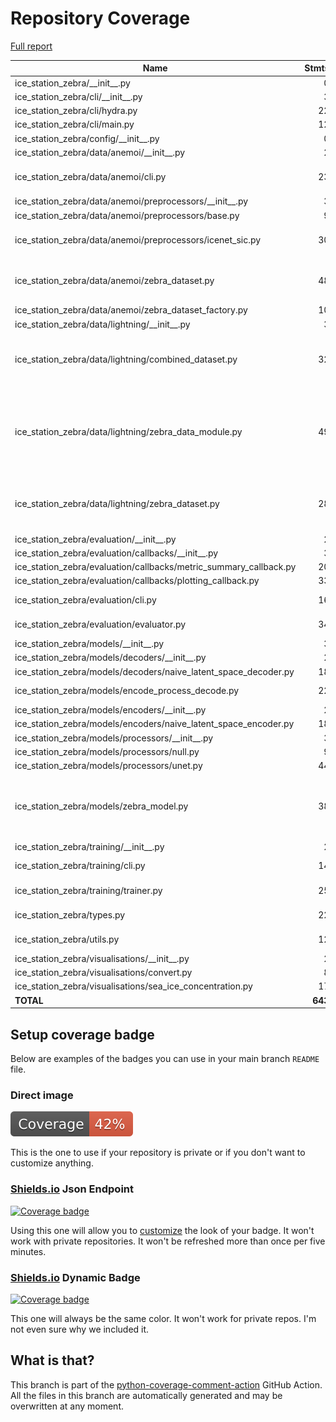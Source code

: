 # Repository Coverage

[Full report](https://htmlpreview.github.io/?https://github.com/alan-turing-institute/ice-station-zebra/blob/python-coverage-comment-action-data/htmlcov/index.html)

| Name                                                                  |    Stmts |     Miss |   Cover |   Missing |
|---------------------------------------------------------------------- | -------: | -------: | ------: | --------: |
| ice\_station\_zebra/\_\_init\_\_.py                                   |        0 |        0 |    100% |           |
| ice\_station\_zebra/cli/\_\_init\_\_.py                               |        3 |        0 |    100% |           |
| ice\_station\_zebra/cli/hydra.py                                      |       22 |        3 |     86% |     38-40 |
| ice\_station\_zebra/cli/main.py                                       |       12 |        1 |     92% |        23 |
| ice\_station\_zebra/config/\_\_init\_\_.py                            |        0 |        0 |    100% |           |
| ice\_station\_zebra/data/anemoi/\_\_init\_\_.py                       |        2 |        0 |    100% |           |
| ice\_station\_zebra/data/anemoi/cli.py                                |       23 |        9 |     61% |20-23, 30-33, 37 |
| ice\_station\_zebra/data/anemoi/preprocessors/\_\_init\_\_.py         |        3 |        0 |    100% |           |
| ice\_station\_zebra/data/anemoi/preprocessors/base.py                 |        9 |        2 |     78% |     8, 11 |
| ice\_station\_zebra/data/anemoi/preprocessors/icenet\_sic.py          |       30 |       16 |     47% |17-23, 27, 31-55 |
| ice\_station\_zebra/data/anemoi/zebra\_dataset.py                     |       48 |       18 |     62% |39-45, 49-57, 61-63, 72-73 |
| ice\_station\_zebra/data/anemoi/zebra\_dataset\_factory.py            |       10 |        4 |     60% |     14-21 |
| ice\_station\_zebra/data/lightning/\_\_init\_\_.py                    |        3 |        0 |    100% |           |
| ice\_station\_zebra/data/lightning/combined\_dataset.py               |       32 |       17 |     47% |14-16, 20, 24, 28-29, 34-38, 43-47 |
| ice\_station\_zebra/data/lightning/zebra\_data\_module.py             |       49 |       27 |     45% |22-57, 68, 77, 87-105, 111-129, 135-153 |
| ice\_station\_zebra/data/lightning/zebra\_dataset.py                  |       28 |       10 |     64% |25-27, 32, 37, 42, 47, 51, 55-56 |
| ice\_station\_zebra/evaluation/\_\_init\_\_.py                        |        2 |        0 |    100% |           |
| ice\_station\_zebra/evaluation/callbacks/\_\_init\_\_.py              |        3 |        3 |      0% |       1-4 |
| ice\_station\_zebra/evaluation/callbacks/metric\_summary\_callback.py |       20 |       20 |      0% |      1-45 |
| ice\_station\_zebra/evaluation/callbacks/plotting\_callback.py        |       33 |       33 |      0% |      1-76 |
| ice\_station\_zebra/evaluation/cli.py                                 |       16 |        3 |     81% | 27-28, 32 |
| ice\_station\_zebra/evaluation/evaluator.py                           |       34 |       22 |     35% | 21-66, 77 |
| ice\_station\_zebra/models/\_\_init\_\_.py                            |        3 |        0 |    100% |           |
| ice\_station\_zebra/models/decoders/\_\_init\_\_.py                   |        2 |        2 |      0% |       1-3 |
| ice\_station\_zebra/models/decoders/naive\_latent\_space\_decoder.py  |       18 |       18 |      0% |      1-58 |
| ice\_station\_zebra/models/encode\_process\_decode.py                 |       22 |       13 |     41% |22-51, 63-77 |
| ice\_station\_zebra/models/encoders/\_\_init\_\_.py                   |        2 |        2 |      0% |       1-3 |
| ice\_station\_zebra/models/encoders/naive\_latent\_space\_encoder.py  |       18 |       18 |      0% |      1-58 |
| ice\_station\_zebra/models/processors/\_\_init\_\_.py                 |        3 |        3 |      0% |       1-4 |
| ice\_station\_zebra/models/processors/null.py                         |        9 |        9 |      0% |      1-14 |
| ice\_station\_zebra/models/processors/unet.py                         |       44 |       44 |      0% |      1-82 |
| ice\_station\_zebra/models/zebra\_model.py                            |       38 |       21 |     45% |22-40, 48, 53, 67-70, 82-84, 96-100 |
| ice\_station\_zebra/training/\_\_init\_\_.py                          |        2 |        0 |    100% |           |
| ice\_station\_zebra/training/cli.py                                   |       14 |        3 |     79% | 20-21, 25 |
| ice\_station\_zebra/training/trainer.py                               |       25 |       13 |     48% | 21-79, 82 |
| ice\_station\_zebra/types.py                                          |       22 |        4 |     82% |23-24, 28, 32 |
| ice\_station\_zebra/utils.py                                          |       12 |        6 |     50% |9, 13, 18-21 |
| ice\_station\_zebra/visualisations/\_\_init\_\_.py                    |        2 |        2 |      0% |       1-3 |
| ice\_station\_zebra/visualisations/convert.py                         |        8 |        8 |      0% |      1-12 |
| ice\_station\_zebra/visualisations/sea\_ice\_concentration.py         |       17 |       17 |      0% |      1-28 |
|                                                             **TOTAL** |  **643** |  **371** | **42%** |           |


## Setup coverage badge

Below are examples of the badges you can use in your main branch `README` file.

### Direct image

[![Coverage badge](https://raw.githubusercontent.com/alan-turing-institute/ice-station-zebra/python-coverage-comment-action-data/badge.svg)](https://htmlpreview.github.io/?https://github.com/alan-turing-institute/ice-station-zebra/blob/python-coverage-comment-action-data/htmlcov/index.html)

This is the one to use if your repository is private or if you don't want to customize anything.

### [Shields.io](https://shields.io) Json Endpoint

[![Coverage badge](https://img.shields.io/endpoint?url=https://raw.githubusercontent.com/alan-turing-institute/ice-station-zebra/python-coverage-comment-action-data/endpoint.json)](https://htmlpreview.github.io/?https://github.com/alan-turing-institute/ice-station-zebra/blob/python-coverage-comment-action-data/htmlcov/index.html)

Using this one will allow you to [customize](https://shields.io/endpoint) the look of your badge.
It won't work with private repositories. It won't be refreshed more than once per five minutes.

### [Shields.io](https://shields.io) Dynamic Badge

[![Coverage badge](https://img.shields.io/badge/dynamic/json?color=brightgreen&label=coverage&query=%24.message&url=https%3A%2F%2Fraw.githubusercontent.com%2Falan-turing-institute%2Fice-station-zebra%2Fpython-coverage-comment-action-data%2Fendpoint.json)](https://htmlpreview.github.io/?https://github.com/alan-turing-institute/ice-station-zebra/blob/python-coverage-comment-action-data/htmlcov/index.html)

This one will always be the same color. It won't work for private repos. I'm not even sure why we included it.

## What is that?

This branch is part of the
[python-coverage-comment-action](https://github.com/marketplace/actions/python-coverage-comment)
GitHub Action. All the files in this branch are automatically generated and may be
overwritten at any moment.